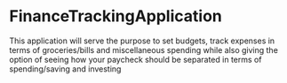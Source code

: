 # FinanceTrackingApplication
This application will serve the purpose to set budgets, track expenses in terms of groceries/bills and miscellaneous spending while also giving the option of seeing how your paycheck should be separated in terms of spending/saving and investing 

